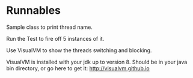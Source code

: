 # Runnables

Sample class to print thread name.

Run the Test to fire off 5 instances of it.

Use VisualVM to show the threads switching and blocking.

VisualVM is installed with your jdk up to version 8. Should be in your java bin directory, or go here to get it:
http://visualvm.github.io
